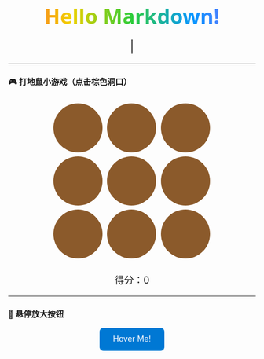<!-- 动态标题：彩虹渐变 + 打字机 -->
<div align="center">
  <h1 id="rainbow-title" style="
    font-family: 'Segoe UI', Tahoma, Geneva, Verdana, sans-serif;
    font-size: 3em;
    margin: .2em 0;
    background: linear-gradient(90deg, #ff4d4d, #ffcc00, #33cc33, #0099ff, #9966ff);
    -webkit-background-clip: text;
    -webkit-text-fill-color: transparent;
    background-clip: text;
    animation: hueRotate 5s linear infinite;
  ">
    Hello&nbsp;Markdown!
  </h1>

  <p id="subtitle" style="
    font-size: 1.4em;
    font-family: 'Courier New', Courier, monospace;
    height: 1.5em;
    border-right: 2px solid #333;
    white-space: nowrap;
    overflow: hidden;
    width: 0;
    animation: typing 3s steps(20, end) forwards, blink .75s step-end infinite;
  ">
    纯 Markdown 也能玩动画……
  </p>
</div>

<style>
/* 彩虹循环 */
@keyframes hueRotate {
  from { filter: hue-rotate(0deg); }
  to   { filter: hue-rotate(360deg); }
}

/* 打字机 */
@keyframes typing {
  from { width: 0; }
  to   { width: 20ch; }
}
@keyframes blink {
  50% { border-color: transparent; }
}

/* 悬停放大按钮 */
.hover-btn {
  padding: .8em 1.6em;
  font-size: 1.2em;
  color: #fff;
  background: #0078d4;
  border: none;
  border-radius: 8px;
  cursor: pointer;
  transition: transform .3s ease, box-shadow .3s ease;
}
.hover-btn:hover {
  transform: scale(1.1);
  box-shadow: 0 4px 16px rgba(0,0,0,.3);
}

/* 打地鼠小游戏 */
#mole-game {
  width: 320px;
  margin: 2em auto;
  display: grid;
  grid-template-columns: repeat(3, 1fr);
  gap: 8px;
}
.hole {
  width: 100px;
  height: 100px;
  background: #8b5a2b;
  border-radius: 50%;
  position: relative;
  cursor: pointer;
  overflow: hidden;
}
.mole {
  width: 80px;
  height: 80px;
  background: #f4a261;
  border-radius: 50%;
  position: absolute;
  bottom: -80px;
  left: 10px;
  transition: bottom .15s;
}
.mole.up {
  bottom: 10px;
}
.score {
  text-align: center;
  font-size: 1.4em;
  margin-top: .5em;
}
</style>

---

### 🎮 打地鼠小游戏（点击棕色洞口）
<div id="mole-game">
  <div class="hole"><div class="mole" data-index="0"></div></div>
  <div class="hole"><div class="mole" data-index="1"></div></div>
  <div class="hole"><div class="mole" data-index="2"></div></div>
  <div class="hole"><div class="mole" data-index="3"></div></div>
  <div class="hole"><div class="mole" data-index="4"></div></div>
  <div class="hole"><div class="mole" data-index="5"></div></div>
  <div class="hole"><div class="mole" data-index="6"></div></div>
  <div class="hole"><div class="mole" data-index="7"></div></div>
  <div class="hole"><div class="mole" data-index="8"></div></div>
</div>
<p class="score">得分：<span id="score">0</span></p>

<script>
/* ---------- 打地鼠逻辑 ---------- */
const moles = document.querySelectorAll('.mole');
const scoreEl = document.getElementById('score');
let score = 0;
let lastUp;

function randHole() {
  const idx = Math.floor(Math.random() * moles.length);
  if (idx === lastUp) return randHole(); // 避免连续同洞
  lastUp = idx;
  return moles[idx];
}

function showMole() {
  const mole = randHole();
  mole.classList.add('up');
  setTimeout(() => {
    mole.classList.remove('up');
    if (Math.random() > .1) showMole(); // 90% 继续下一轮
  }, 800);
}

moles.forEach(m => {
  m.addEventListener('click', () => {
    if (m.classList.contains('up')) {
      score++;
      scoreEl.textContent = score;
      m.classList.remove('up');
    }
  });
});

showMole(); // 启动游戏
</script>

---

### 🎨 悬停放大按钮
<center>
  <button class="hover-btn">Hover Me!</button>
</center>
